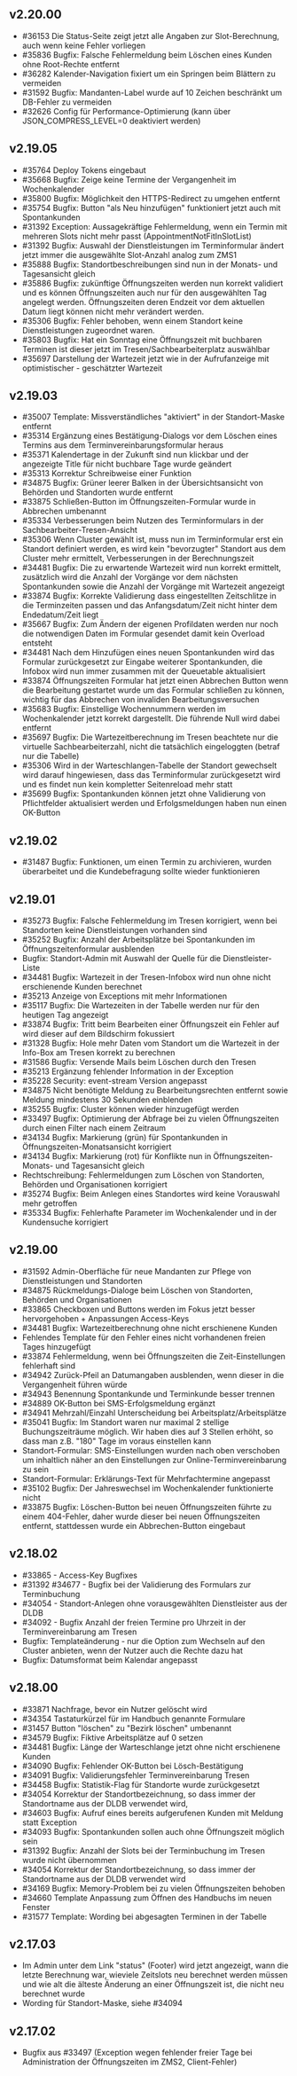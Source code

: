 ## v2.20.00

* #36153 Die Status-Seite zeigt jetzt alle Angaben zur Slot-Berechnung, auch wenn keine Fehler vorliegen
* #35836 Bugfix: Falsche Fehlermeldung beim Löschen eines Kunden ohne Root-Rechte entfernt
* #36282 Kalender-Navigation fixiert um ein Springen beim Blättern zu vermeiden
* #31592 Bugfix: Mandanten-Label wurde auf 10 Zeichen beschränkt um DB-Fehler zu vermeiden
* #32626 Config für Performance-Optimierung (kann über JSON_COMPRESS_LEVEL=0 deaktiviert werden)

## v2.19.05

* #35764 Deploy Tokens eingebaut
* #35668 Bugfix: Zeige keine Termine der Vergangenheit im Wochenkalender
* #35800 Bugfix: Möglichkeit den HTTPS-Redirect zu umgehen entfernt
* #35754 Bugfix: Button "als Neu hinzufügen" funktioniert jetzt auch mit Spontankunden
* #31392 Exception: Aussagekräftige Fehlermeldung, wenn ein Termin mit mehreren Slots nicht mehr passt (AppointmentNotFitInSlotList)
* #31392 Bugfix: Auswahl der Dienstleistungen im Terminformular ändert jetzt immer die ausgewählte Slot-Anzahl analog zum ZMS1
* #35888 Bugfix: Standortbeschreibungen sind nun in der Monats- und Tagesansicht gleich
* #35886 Bugfix: zukünftige Öffnungszeiten werden nun korrekt validiert und es können Öffnungszeiten auch nur für den ausgewählten Tag angelegt werden. Öffnungszeiten deren Endzeit vor dem aktuellen Datum liegt können nicht mehr verändert werden. 
* #35306 Bugfix: Fehler behoben, wenn einem Standort keine Dienstleistungen zugeordnet waren.
* #35803 Bugfix: Hat ein Sonntag eine Öffnungszeit mit buchbaren Terminen ist dieser jetzt im Tresen/Sachbearbeiterplatz auswählbar
* #35697 Darstellung der Wartezeit jetzt wie in der Aufrufanzeige mit optimistischer - geschätzter Wartezeit

## v2.19.03

* #35007 Template: Missverständliches "aktiviert" in der Standort-Maske entfernt
* #35314 Ergänzung eines Bestätigung-Dialogs vor dem Löschen eines Termins aus dem Terminvereinbarungsformular heraus
* #35371 Kalendertage in der Zukunft sind nun klickbar und der angezeigte Title für nicht buchbare Tage wurde geändert
* #35313 Korrektur Schreibweise einer Funktion
* #34875 Bugfix: Grüner leerer Balken in der Übersichtsansicht von Behörden und Standorten wurde entfernt
* #33875 Schließen-Button im Öffnungszeiten-Formular wurde in Abbrechen umbenannt
* #35334 Verbesserungen beim Nutzen des Terminformulars in der Sachbearbeiter-Tresen-Ansicht
* #35306 Wenn Cluster gewählt ist, muss nun im Terminformular erst ein Standort definiert werden, es wird kein "bevorzugter" Standort aus dem Cluster mehr ermittelt, Verbesserungen in der Berechnungszeit
* #34481 Bugfix: Die zu erwartende Wartezeit wird nun korrekt ermittelt, zusätzlich wird die Anzahl der Vorgänge vor dem nächsten Spontankunden sowie die Anzahl der Vorgänge mit Wartezeit angezeigt
* #33874 Bugfix: Korrekte Validierung dass eingestellten Zeitschlitze in die Terminzeiten passen und das Anfangsdatum/Zeit nicht hinter dem Endedatum/Zeit liegt
* #35667 Bugfix: Zum Ändern der eigenen Profildaten werden nur noch die notwendigen Daten im Formular gesendet damit kein Overload entsteht
* #34481 Nach dem Hinzufügen eines neuen Spontankunden wird das Formular zurückgesetzt zur Eingabe weiterer Spontankunden, die Infobox wird nun immer zusammen mit der Queuetable aktualisiert
* #33874 Öffnungszeiten Formular hat jetzt einen Abbrechen Button wenn die Bearbeitung gestartet wurde um das Formular schließen zu können, wichtig für das Abbrechen von invaliden Bearbeitungsversuchen
* #35683 Bugfix: Einstellige Wochennummern werden im Wochenkalender jetzt korrekt dargestellt. Die führende Null wird dabei entfernt
* #35697 Bugfix: Die Wartezeitberechnung im Tresen beachtete nur die virtuelle Sachbearbeiterzahl, nicht die tatsächlich eingeloggten (betraf nur die Tabelle)
* #35306 Wird in der Warteschlangen-Tabelle der Standort gewechselt wird darauf hingewiesen, dass das Terminformular zurückgesetzt wird und es findet nun kein kompletter Seitenreload mehr statt
* #35699 Bugfix: Spontankunden können jetzt ohne Validierung von Pflichtfelder aktualisiert werden und Erfolgsmeldungen haben nun einen OK-Button

## v2.19.02

* #31487 Bugfix: Funktionen, um einen Termin zu archivieren, wurden überarbeitet und die Kundebefragung sollte wieder funktionieren

## v2.19.01

* #35273 Bugfix: Falsche Fehlermeldung im Tresen korrigiert, wenn bei Standorten keine Dienstleistungen vorhanden sind
* #35252 Bugfix: Anzahl der Arbeitsplätze bei Spontankunden im Öffnungszeitenformular ausblenden
* Bugfix: Standort-Admin mit Auswahl der Quelle für die Dienstleister-Liste
* #34481 Bugfix: Wartezeit in der Tresen-Infobox wird nun ohne nicht erschienende Kunden berechnet
* #35213 Anzeige von Exceptions mit mehr Informationen
* #35117 Bugfix: Die Wartezeiten in der Tabelle werden nur für den heutigen Tag angezeigt
* #33874 Bugfix: Tritt beim Bearbeiten einer Öffnungszeit ein Fehler auf wird dieser auf dem Bildschirm fokussiert
* #31328 Bugfix: Hole mehr Daten vom Standort um die Wartezeit in der Info-Box am Tresen korrekt zu berechnen
* #31586 Bugfix: Versende Mails beim Löschen durch den Tresen
* #35213 Ergänzung fehlender Information in der Exception
* #35228 Security: event-stream Version angepasst
* #34875 Nicht benötigte Meldung zu Bearbeitungsrechten entfernt sowie Meldung mindestens 30 Sekunden einblenden
* #35255 Bugfix: Cluster können wieder hinzugefügt werden
* #33497 Bugfix: Optimierung der Abfrage bei zu vielen Öffnungszeiten durch einen Filter nach einem Zeitraum
* #34134 Bugfix: Markierung (grün) für Spontankunden in Öffnungszeiten-Monatsansicht korrigiert
* #34134 Bugfix: Markierung (rot) für Konflikte nun in Öffnungszeiten-Monats- und Tagesansicht gleich
* Rechtschreibung: Fehlermeldungen zum Löschen von Standorten, Behörden und Organisationen korrigiert
* #35274 Bugfix: Beim Anlegen eines Standortes wird keine Vorauswahl mehr getroffen
* #35334 Bugfix: Fehlerhafte Parameter im Wochenkalender und in der Kundensuche korrigiert

## v2.19.00

* #31592 Admin-Oberfläche für neue Mandanten zur Pflege von Dienstleistungen und Standorten
* #34875 Rückmeldungs-Dialoge beim Löschen von Standorten, Behörden und Organisationen
* #33865 Checkboxen und Buttons werden im Fokus jetzt besser hervorgehoben + Anpassungen Access-Keys
* #34481 Bugfix: Wartezeitberechnung ohne nicht erschienene Kunden  
* Fehlendes Template für den Fehler eines nicht vorhandenen freien Tages hinzugefügt
* #33874 Fehlermeldung, wenn bei Öffnungszeiten die Zeit-Einstellungen fehlerhaft sind
* #34942 Zurück-Pfeil an Datumangaben ausblenden, wenn dieser in die Vergangenheit führen würde
* #34943 Benennung Spontankunde und Terminkunde besser trennen
* #34889 OK-Button bei SMS-Erfolgsmeldung ergänzt
* #34941 Mehrzahl/Einzahl Unterscheidung bei Arbeitsplatz/Arbeitsplätze
* #35041 Bugfix: Im Standort waren nur maximal 2 stellige Buchungszeiträume möglich. Wir haben dies auf 3 Stellen erhöht, so dass man z.B. "180" Tage im voraus einstellen kann
* Standort-Formular: SMS-Einstellungen wurden nach oben verschoben um inhaltlich näher an den Einstellungen zur Online-Terminvereinbarung zu sein
* Standort-Formular: Erklärungs-Text für Mehrfachtermine angepasst
* #35102 Bugfix: Der Jahreswechsel im Wochenkalender funktionierte nicht
* #33875 Bugfix: Löschen-Button bei neuen Öffnungszeiten führte zu einem 404-Fehler, daher wurde dieser bei neuen Öffnungszeiten entfernt, stattdessen wurde ein Abbrechen-Button eingebaut



## v2.18.02

* #33865 - Access-Key Bugfixes
* #31392 #34677 - Bugfix bei der Validierung des Formulars zur Terminbuchung 
* #34054 - Standort-Anlegen ohne vorausgewählten Dienstleister aus der DLDB
* #34092 - Bugfix Anzahl der freien Termine pro Uhrzeit in der Terminvereinbarung am Tresen
* Bugfix: Templateänderung - nur die Option zum Wechseln auf den Cluster anbieten, wenn der Nutzer auch die Rechte dazu hat
* Bugfix: Datumsformat beim Kalendar angepasst



## v2.18.00

* #33871 Nachfrage, bevor ein Nutzer gelöscht wird
* #34354 Tastaturkürzel für im Handbuch genannte Formulare
* #31457 Button "löschen" zu "Bezirk löschen" umbenannt
* #34579 Bugfix: Fiktive Arbeitsplätze auf 0 setzen
* #34481 Bugfix: Länge der Warteschlange jetzt ohne nicht erschienene Kunden
* #34090 Bugfix: Fehlender OK-Button bei Lösch-Bestätigung
* #34091 Bugfix: Validierungsfehler Terminvereinbarung Tresen
* #34458 Bugfix: Statistik-Flag für Standorte wurde zurückgesetzt
* #34054 Korrektur der Standortbezeichnung, so dass immer der Standortname aus der DLDB verwendet wird, 
* #34603 Bugfix: Aufruf eines bereits aufgerufenen Kunden mit Meldung statt Exception
* #34093 Bugfix: Spontankunden sollen auch ohne Öffnungszeit möglich sein
* #31392 Bugfix: Anzahl der Slots bei der Terminbuchung im Tresen wurde nicht übernommen
* #34054 Korrektur der Standortbezeichnung, so dass immer der Standortname aus der DLDB verwendet wird
* #34169 Bugfix: Memory-Problem bei zu vielen Öffnungszeiten behoben
* #34660 Template Anpassung zum Öffnen des Handbuchs im neuen Fenster
* #31577 Template: Wording bei abgesagten Terminen in der Tabelle


## v2.17.03

* Im Admin unter dem Link "status" (Footer) wird jetzt angezeigt, wann die letzte Berechnung war, wieviele Zeitslots neu berechnet werden müssen und wie alt die älteste Änderung an einer Öffnungszeit ist, die nicht neu berechnet wurde
* Wording für Standort-Maske, siehe #34094



## v2.17.02

* Bugfix aus #33497 (Exception wegen fehlender freier Tage bei Administration der Öffnungszeiten im ZMS2, Client-Fehler)
